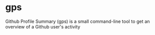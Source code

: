 # gps
Github Profile Summary (gps) is a small command-line tool to get an overview of a Github user's activity
